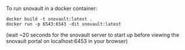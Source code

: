 To run snovault in a docker container:

```
docker build -t snovault:latest .
docker run -p 6543:6543 -dit snovault:latest
```
(wait ~20 seconds for the snovault server to start up before viewing the snovault portal on localhost:6453 in your browser)
